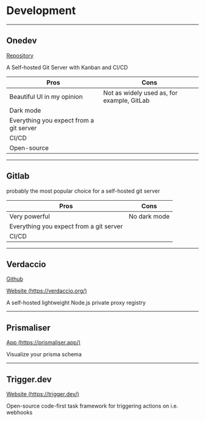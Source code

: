 # Development

---

## Onedev

[Repository](https://code.onedev.io/onedev/server)

A Self-hosted Git Server with Kanban and CI/CD

| Pros                                    | Cons                                       |
| --------------------------------------- | ------------------------------------------ |
| Beautiful UI in my opinion              | Not as widely used as, for example, GitLab |
| Dark mode                               |                                            |
| Everything you expect from a git server |                                            |
| CI/CD                                   |                                            |
| Open-source                             |                                            |

---

## Gitlab

probably the most popular choice for a self-hosted git server

| Pros                                    | Cons         |
| --------------------------------------- | ------------ |
| Very powerful                           | No dark mode |
| Everything you expect from a git server |              |
| CI/CD                                   |              |

---

## Verdaccio

[Github](https://github.com/verdaccio/verdaccio)

[Website (https://verdaccio.org/)](https://verdaccio.org/)

A self-hosted lightweight Node.js private proxy registry

---

## Prismaliser

[App (https://prismaliser.app/)](https://prismaliser.app/)

Visualize your prisma schema

---

## Trigger.dev

[Website (https://trigger.dev/)](https://trigger.dev/)

Open-source code-first task framework for triggering actions on i.e. webhooks
